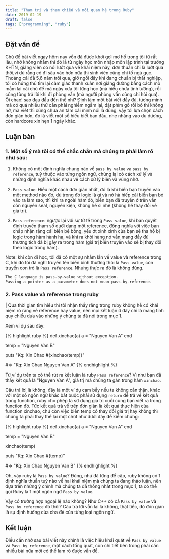 ```yaml
---
title: "Tham trị và tham chiếu và mối quan hệ trong Ruby"
date: 2019-02-19
draft: false
tags: ["programming", "ruby"]
---
```


## Đặt vấn đề

Chủ đề bài viết ngày hôm nay vốn đã được khơi gợi mơ hồ trong tôi từ rất lâu, nhớ không nhầm thì đó là từ ngày học môn nhập môn lập trình tại trường KHTN, giảng viên có nói lướt qua về khái niệm này, đơn thuần chỉ là lướt qua thôi,vì dù rằng có đi sâu vào hơn nữa thì sinh viên cũng chỉ tổ ngủ gục. Thoáng cái đã 5,6 năm trôi qua, giờ ngồi đây khi đang chuẩn bị thất nghiệp, tôi có hứng thú tìm lại cảm giác thanh xuân nơi giảng đường bằng cách mò mẫm lại cái chủ đề mà ngày xưa tôi từng học (mà hiểu chưa tinh tường), rồi cũng từng trả lời khi đi phỏng vấn (mà người phỏng vấn cũng chỉ hỏi qua). Ôi chao! sao đau đầu đến thế nhỉ? Định làm một bài viết đầy đủ, tường minh mà có quá nhiều thứ cần phải nghiềm ngẫm lại, đặt phím gõ rồi bỏ thì không nỡ, mà viết thì cũng chưa an tâm cái mình nói là đúng, vậy tôi lựa chọn cách đơn giản hơn, đó là viết một số hiểu biết ban đầu, nhẹ nhàng vào du dương, còn hardcore xin hẹn 1 ngày khác.

## Luận bàn

### 1. Một số ý mà tôi có thể chắc chắn mà chúng ta phải làm rõ như sau:

1. Không có một định nghĩa chung nào về `pass by value` và `pass by reference`, tuỳ thuộc vào từng ngôn ngữ, chúng lại có cách xử lý và những định nghĩa khác nhau về cách xử lý biến và vùng nhớ. 

2. `Pass value`: Hiểu một cách đơn giản nhất, đó là khi biến bạn truyền vào một method nào đó, dù trong đó logic là gì và nó hà hiếp cái biến bạn bỏ vào ra làm sao, thì khi ra ngoài hàm đó, biến bạn đã truyền ở trên vẫn còn nguyên seal, nguyên kiện, không hề si nhê (không hề thay đổi về giá trị).

3. `Pass reference`: ngược lại với sự tử tế trong `Pass value`, khi bạn quyết định truyền tham số dưới dạng một reference, đồng nghĩa với việc bạn chấp nhận rằng cái biến bé bỏng, yếu ớt xinh xinh của bạn sẽ tha hồ bị logic trong hàm hành hạ, và khi ra khỏi hàng nó vẫn mang đầy đủ thương tích đã bị gây ra trong hàm (giá trị biến truyền vào sẽ bị thay đổi theo logic trong hàm).

Note: khi còn đi học, tôi đã có một sự nhầm lẫn về value và reference trong C, khi đó tôi đã nghĩ truyền tên biến bình thường thôi là `Pass value`, còn truyền con trỏ là `Pass reference`. Nhưng thực ra đó là không đúng. 

```
The C language is pass-by-value without exception. 
Passing a pointer as a parameter does not mean pass-by-reference.
```

### 2. Pass value và reference trong ruby

| Qua thời gian tìm hiểu thì tôi nhận thấy rằng trong ruby không hề có khái niệm rõ ràng về reference hay value, nên mọi kết luận ở đây chỉ là mang tính quy chiếu dựa vào những ý chúng ta đã nói trong mục 1.

Xem ví dụ sau đây: 

{% highlight ruby %}
def xinchao(a)
  a = "Nguyen Van A"
end

temp = "Nguyen Van B"

puts "Kq: Xin Chao #{xinchao(temp)}"

#=> "Kq: Xin Chao Nguyen Van A"
{% endhighlight %}

Từ ví dụ trên ta có thể rút ra kết luận là ruby `Pass reference`? Vì như bạn đã thấy kết quả là "Nguyen Van A", giá trị mà chúng ta gán trong hàm `xinchao`.

Câu trả lời là không, đây là một ví dụ cạm bẫy nếu ta không cẩn thận, khác với một số ngôn ngữ khác bắt buộc phải sử dụng `return` để trả về kết quả trong function, ruby cho phép ta sử dụng giá trị cuối cùng bạn viết ra trong function đó. Tức kết quả trả về trên đơn giản là kết quả thực hiện của function xinchao, chứ còn việc biến temp có thay đổi giá trị hay không thì chúng ta phải thay thế lại một chút như dưới đây để kiểm chứng:

{% highlight ruby %}
def xinchao(a)
  a = "Nguyen Van A"
end

temp = "Nguyen Van B"

xinchao(temp)

puts "Kq: Xin Chao #{temp}"

#=> "Kq: Xin Chao Nguyen Van B"
{% endhighlight %}

Oh, vậy ruby là `Pass by value`? Đúng, như đã từng đề cập, ruby không có 1 định nghĩa thuần tuý nào về hai khái niệm mà chúng ta đang thảo luận, nên dựa trên những ý chính mà chúng ta đã thống nhất trong mục 1, ta có thể gọi Ruby là 1 một ngôn ngữ `Pass by value`.

Vậy có trường hợp ngoại lệ nào không? Như C++ có cả `Pass by value` và `Pass by reference` đó thôi? Câu trả lời vẫn lại là không, thật tiếc, đó đơn giản là sự định hướng của cha đẻ của từng loại ngôn ngữ.

## Kết luận

Điều cần nhớ sau bài viết này chính là việc hiểu khái quát về `Pass by value` và `Pass by reference`, một cách tổng quát, còn chi tiết bên trong phải cần nhiều bài nữa mới có thể làm rõ được vấn đề.
                            